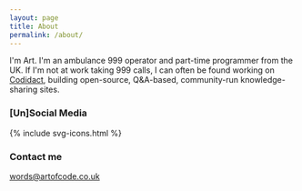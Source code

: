 ```yaml
---
layout: page
title: About
permalink: /about/
---
```


I'm Art. I'm an ambulance 999 operator and part-time programmer from the UK. If I'm not at work taking 999 calls, I can
often be found working on [Codidact](https://codidact.com), building open-source, Q&A-based, community-run
knowledge-sharing sites.

### [Un]Social Media
{% include svg-icons.html %}

### Contact me
[words@artofcode.co.uk](mailto:words@artofcode.co.uk)